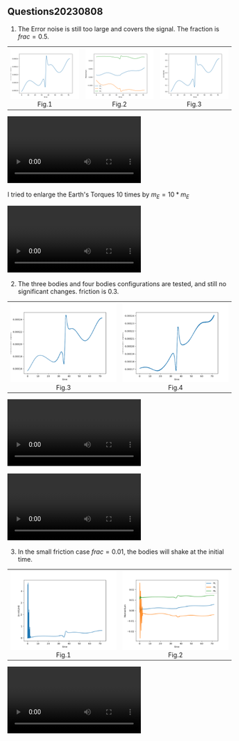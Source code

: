 ## Questions20230808

1. The Error noise is still too large and covers the signal. The fraction is $frac=0.5$.

<table>
    <tr>
        <td ><center><img src="./Report20230810_pic/ref_H2.png" >Fig.1 </center></td>
        <td ><center><img src="./Report20230810_pic/ref_H_com.png" >Fig.2 </center></td>
      <td ><center><img src="./Report20230810_pic/ref_H2_com.png" >Fig.3 </center></td>
    </tr>
</table> 

<video src="Report20230810_pic/ref_N2.avi"></video>

I tried to enlarge the Earth's Torques 10 times by $m_E = 10*m_E$


<video src="Report20230808_pic/reference_10times.avi"></video>

2. The three bodies and four bodies configurations are tested, and still no significant changes. friction is 0.3.

<table>
    <tr>
        <td ><center><img src="./Report20230810_pic/N3_H2.png" >Fig.3 </center></td>
        <td ><center><img src="./Report20230810_pic/N4_H2.png" >Fig.4 </center></td>
    </tr>
</table> 

<video src="Report20230810_pic/N3.avi"></video>

<video src="Report20230810_pic/N4.avi"></video>

3. In the small friction case $frac = 0.01$, the bodies will shake at the initial time.

<table>
    <tr>
        <td ><center><img src="./Report20230808_pic/small_fraction_H2.png" >Fig.1</center></td>
        <td ><center><img src="./Report20230808_pic/small_fraction_H_com.png" >Fig.2</center></td>
    </tr>
   <tr>
</table>

<video src="Report20230808_pic/small_fraction_case.avi"></video>

